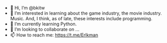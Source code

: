 - 👋 Hi, I’m @bkitw
- 👀 I’m interested in learning about the game industry, the movie industry. Music. And, I think, as of late, these interests include programming.
- 🌱 I’m currently learning Python.
- 💞️ I’m looking to collaborate on ...
- 📫 How to reach me: https://t.me/Erlkman

<!---
bkitw/bkitw is a ✨ special ✨ repository because its `README.md` (this file) appears on your GitHub profile.
You can click the Preview link to take a look at your changes.
--->
